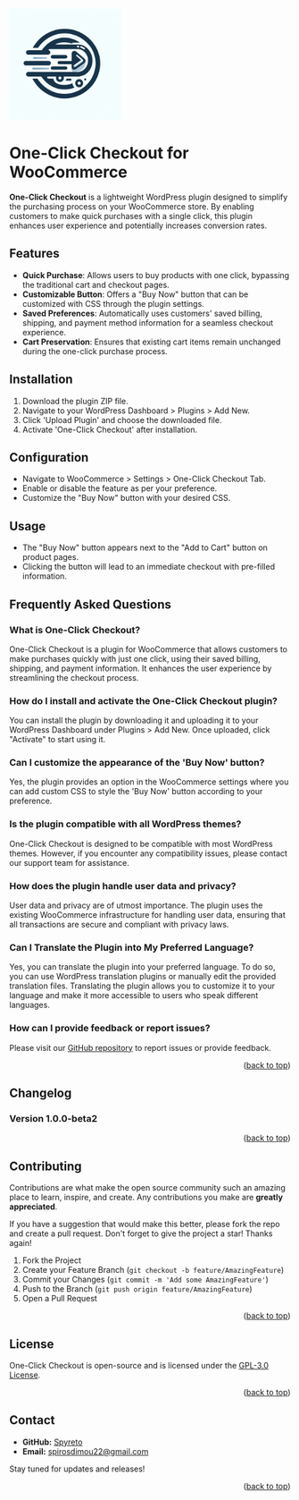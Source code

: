 <div id="top"></div>

<img src="assets/images/logo.webp" alt="One-Click Checkout Logo" width="200"/>

# One-Click Checkout for WooCommerce

**One-Click Checkout** is a lightweight WordPress plugin designed to simplify the purchasing process on your WooCommerce store. By enabling customers to make quick purchases with a single click, this plugin enhances user experience and potentially increases conversion rates.

## Features

- **Quick Purchase**: Allows users to buy products with one click, bypassing the traditional cart and checkout pages.
- **Customizable Button**: Offers a "Buy Now" button that can be customized with CSS through the plugin settings.
- **Saved Preferences**: Automatically uses customers' saved billing, shipping, and payment method information for a seamless checkout experience.
- **Cart Preservation**: Ensures that existing cart items remain unchanged during the one-click purchase process.

## Installation

1. Download the plugin ZIP file.
2. Navigate to your WordPress Dashboard > Plugins > Add New.
3. Click 'Upload Plugin' and choose the downloaded file.
4. Activate 'One-Click Checkout' after installation.

## Configuration

- Navigate to WooCommerce > Settings > One-Click Checkout Tab.
- Enable or disable the feature as per your preference.
- Customize the "Buy Now" button with your desired CSS.

## Usage

- The "Buy Now" button appears next to the "Add to Cart" button on product pages.
- Clicking the button will lead to an immediate checkout with pre-filled information.

## Frequently Asked Questions

### What is One-Click Checkout?

One-Click Checkout is a plugin for WooCommerce that allows customers to make purchases quickly with just one click, using their saved billing, shipping, and payment information. It enhances the user experience by streamlining the checkout process.

### How do I install and activate the One-Click Checkout plugin?

You can install the plugin by downloading it and uploading it to your WordPress Dashboard under Plugins > Add New. Once uploaded, click "Activate" to start using it.

### Can I customize the appearance of the 'Buy Now' button?

Yes, the plugin provides an option in the WooCommerce settings where you can add custom CSS to style the 'Buy Now' button according to your preference.

### Is the plugin compatible with all WordPress themes?

One-Click Checkout is designed to be compatible with most WordPress themes. However, if you encounter any compatibility issues, please contact our support team for assistance.

### How does the plugin handle user data and privacy?

User data and privacy are of utmost importance. The plugin uses the existing WooCommerce infrastructure for handling user data, ensuring that all transactions are secure and compliant with privacy laws.

### Can I Translate the Plugin into My Preferred Language?

Yes, you can translate the plugin into your preferred language. To do so, you can use WordPress translation plugins or manually edit the provided translation files. Translating the plugin allows you to customize it to your language and make it more
accessible to users who speak different languages.

### How can I provide feedback or report issues?

Please visit our [GitHub repository](https://github.com/spyreto/one-click-checkout/issues) to report issues or provide feedback.

<p align="right">(<a href="#top">back to top</a>)</p>

## Changelog

### Version 1.0.0-beta2

<p align="right">(<a href="#top">back to top</a>)</p>

## Contributing

Contributions are what make the open source community such an amazing place to learn, inspire, and create. Any contributions you make are **greatly appreciated**.

If you have a suggestion that would make this better, please fork the repo and create a pull request.
Don't forget to give the project a star! Thanks again!

1. Fork the Project
2. Create your Feature Branch (`git checkout -b feature/AmazingFeature`)
3. Commit your Changes (`git commit -m 'Add some AmazingFeature'`)
4. Push to the Branch (`git push origin feature/AmazingFeature`)
5. Open a Pull Request

<p align="right">(<a href="#top">back to top</a>)</p>

## License

One-Click Checkout is open-source and is licensed under the [GPL-3.0 License](./LICENSE).

<p align="right">(<a href="#top">back to top</a>)</p>

## Contact

- **GitHub:** [Spyreto](https://github.com/spyreto)
- **Email:** spirosdimou22@gmail.com

Stay tuned for updates and releases!

<p align="right">(<a href="#top">back to top</a>)</p>
